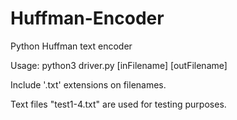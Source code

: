 # Huffman-Encoder
Python Huffman text encoder 

Usage: python3 driver.py [inFilename] [outFilename]

Include '.txt' extensions on filenames.

Text files "test1-4.txt" are used for testing purposes.
